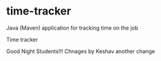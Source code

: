 # time-tracker
Java (Maven) application for tracking time on the job

Time tracker

Good Night Students!!! Chnages by Keshav
another change
